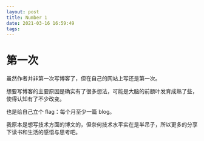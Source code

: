 ```yaml
---
layout: post
title: Number 1
date: 2021-03-16 16:59:49
tags:
---
```


# 第一次

虽然作者并非第一次写博客了，但在自己的网站上写还是第一次。

想要写博客的主要原因是确实有了很多想法，可能是大脑的前额叶发育成熟了些，使得认知有了不少改变。

也是给自己立个 flag：每个月至少一篇 blog。

我原本是想写技术方面的博文的，但奈何技术水平实在是半吊子，所以更多的分享下读书和生活的感悟与思考吧。

